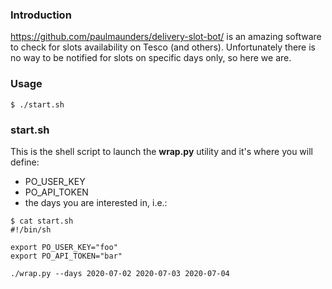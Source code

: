 ### Introduction

https://github.com/paulmaunders/delivery-slot-bot/ is an amazing software to check for slots availability on Tesco (and others).
Unfortunately there is no way to be notified for slots on specific days only, so here we are.

### Usage
```
$ ./start.sh
```

### start.sh
This is the shell script to launch the **wrap.py** utility and it's where you will define:
- PO_USER_KEY
- PO_API_TOKEN
- the days you are interested in, i.e.:
```
$ cat start.sh
#!/bin/sh

export PO_USER_KEY="foo"
export PO_API_TOKEN="bar"

./wrap.py --days 2020-07-02 2020-07-03 2020-07-04
```
